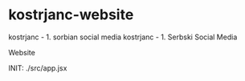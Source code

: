 # kostrjanc-website
kostrjanc - 1. sorbian social media
kostrjanc - 1. Serbski Social Media

Website

INIT: ./src/app.jsx 

